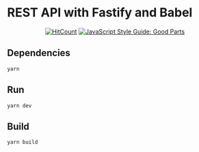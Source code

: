 # REST API with Fastify and Babel
   
<div align="center">

  [![HitCount](http://hits.dwyl.com/saulr7/fastify-babel-api.svg?style=flat-square)](http://hits.dwyl.com/saulr7/fastify-babel-api)
  [![JavaScript Style Guide: Good Parts](https://img.shields.io/badge/code%20style-goodparts-brightgreen.svg?style=flat)](https://github.com/dwyl/goodparts "JavaScript The Good Parts")
  
</div>

## Dependencies

`yarn`

## Run

`yarn dev`

## Build

`yarn build`